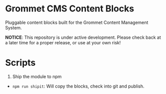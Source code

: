 # Grommet CMS Content Blocks
Pluggable content blocks built for the Grommet Content Management System.

__NOTICE__:
This repository is under active development.  Please check back at a later time for a proper release, or use at your own risk!

# Scripts
1. Ship the module to npm
- `npm run shipit`: Will copy the blocks, check into git and publish.